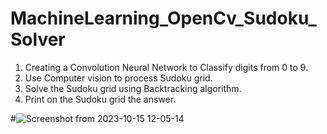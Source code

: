 # MachineLearning_OpenCv_Sudoku_Solver
 1. Creating a Convolution Neural Network to Classify digits from 0 to 9.
 2. Use Computer vision to process Sudoku grid.
 3. Solve the Sudoku grid using Backtracking algorithm.
 4. Print on the Sudoku grid the answer.

#![Screenshot from 2023-10-15 12-05-14](https://github.com/MondherKHEMISSI/MachineLearning_OpenCv_Sudoku_Solver/assets/132272262/a5e64187-09a7-4074-ac1c-7d6b243a56fd)

